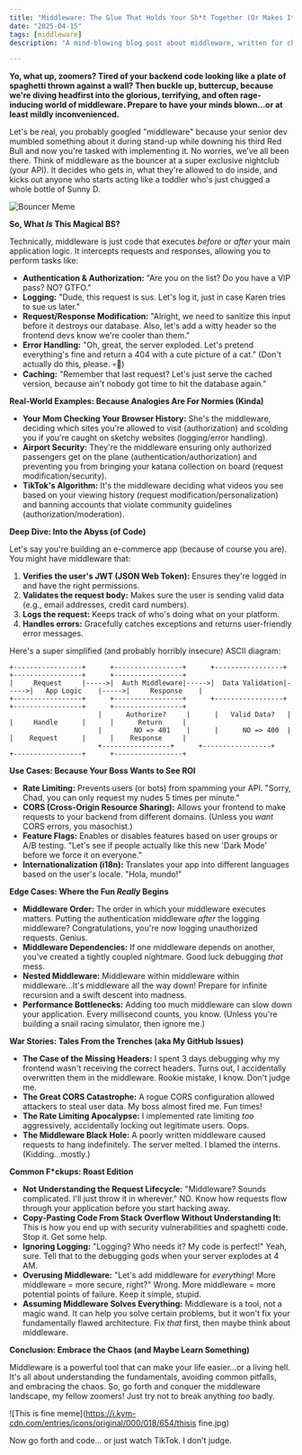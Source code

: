 ```yaml
---
title: "Middleware: The Glue That Holds Your Sh*t Together (Or Makes It Explode More Spectactularly)"
date: "2025-04-15"
tags: [middleware]
description: "A mind-blowing blog post about middleware, written for chaotic Gen Z engineers. Learn how to wield its power, or at least understand why your code is throwing 500 errors at 3 AM."

---
```


**Yo, what up, zoomers? Tired of your backend code looking like a plate of spaghetti thrown against a wall? Then buckle up, buttercup, because we're diving headfirst into the glorious, terrifying, and often rage-inducing world of middleware. Prepare to have your minds blown...or at least mildly inconvenienced.**

Let's be real, you probably googled "middleware" because your senior dev mumbled something about it during stand-up while downing his third Red Bull and now you're tasked with implementing it. No worries, we’ve all been there. Think of middleware as the bouncer at a super exclusive nightclub (your API). It decides who gets in, what they're allowed to do inside, and kicks out anyone who starts acting like a toddler who's just chugged a whole bottle of Sunny D.

![Bouncer Meme](https://i.imgflip.com/2k9p4b.jpg)

**So, What *Is* This Magical BS?**

Technically, middleware is just code that executes *before* or *after* your main application logic. It intercepts requests and responses, allowing you to perform tasks like:

*   **Authentication & Authorization:** "Are you on the list? Do you have a VIP pass? NO? GTFO."
*   **Logging:** "Dude, this request is sus. Let's log it, just in case Karen tries to sue us later."
*   **Request/Response Modification:** "Alright, we need to sanitize this input before it destroys our database. Also, let's add a witty header so the frontend devs know we're cooler than them."
*   **Error Handling:** "Oh, great, the server exploded. Let's pretend everything's fine and return a 404 with a cute picture of a cat." (Don't actually do this, please. 💀🙏)
*   **Caching:** "Remember that last request? Let's just serve the cached version, because ain't nobody got time to hit the database again."

**Real-World Examples: Because Analogies Are For Normies (Kinda)**

*   **Your Mom Checking Your Browser History:** She's the middleware, deciding which sites you're allowed to visit (authorization) and scolding you if you're caught on sketchy websites (logging/error handling).
*   **Airport Security:** They're the middleware ensuring only authorized passengers get on the plane (authentication/authorization) and preventing you from bringing your katana collection on board (request modification/security).
*   **TikTok's Algorithm:** It's the middleware deciding what videos you see based on your viewing history (request modification/personalization) and banning accounts that violate community guidelines (authorization/moderation).

**Deep Dive: Into the Abyss (of Code)**

Let's say you're building an e-commerce app (because of course you are). You might have middleware that:

1.  **Verifies the user's JWT (JSON Web Token):** Ensures they're logged in and have the right permissions.
2.  **Validates the request body:** Makes sure the user is sending valid data (e.g., email addresses, credit card numbers).
3.  **Logs the request:** Keeps track of who's doing what on your platform.
4.  **Handles errors:** Gracefully catches exceptions and returns user-friendly error messages.

Here's a super simplified (and probably horribly insecure) ASCII diagram:

```
+-----------------+      +-----------------+      +-----------------+      +-----------------+      +-----------------+
|     Request     |----->|  Auth Middleware|----->|  Data Validation|----->|   App Logic    |----->|     Response    |
+-----------------+      +-----------------+      +-----------------+      +-----------------+      +-----------------+
                      |      Authorize?     |      |   Valid Data?   |      |     Handle      |      |      Return     |
                      |        NO => 401    |      |      NO => 400  |      |    Request      |      |    Response     |
                      +-----------------+      +-----------------+      +-----------------+      +-----------------+
```

**Use Cases: Because Your Boss Wants to See ROI**

*   **Rate Limiting:** Prevents users (or bots) from spamming your API. "Sorry, Chad, you can only request my nudes 5 times per minute."
*   **CORS (Cross-Origin Resource Sharing):** Allows your frontend to make requests to your backend from different domains. (Unless you *want* CORS errors, you masochist.)
*   **Feature Flags:** Enables or disables features based on user groups or A/B testing. "Let's see if people actually like this new 'Dark Mode' before we force it on everyone."
*   **Internationalization (i18n):** Translates your app into different languages based on the user's locale. "Hola, mundo!"

**Edge Cases: Where the Fun *Really* Begins**

*   **Middleware Order:** The order in which your middleware executes matters. Putting the authentication middleware *after* the logging middleware? Congratulations, you're now logging unauthorized requests. Genius.
*   **Middleware Dependencies:** If one middleware depends on another, you've created a tightly coupled nightmare. Good luck debugging *that* mess.
*   **Nested Middleware:** Middleware within middleware within middleware...It's middleware all the way down! Prepare for infinite recursion and a swift descent into madness.
*   **Performance Bottlenecks:** Adding too much middleware can slow down your application. Every millisecond counts, you know. (Unless you're building a snail racing simulator, then ignore me.)

**War Stories: Tales From the Trenches (aka My GitHub Issues)**

*   **The Case of the Missing Headers:** I spent 3 days debugging why my frontend wasn't receiving the correct headers. Turns out, I accidentally overwritten them in the middleware. Rookie mistake, I know. Don't judge me.
*   **The Great CORS Catastrophe:** A rogue CORS configuration allowed attackers to steal user data. My boss almost fired me. Fun times!
*   **The Rate Limiting Apocalypse:** I implemented rate limiting *too* aggressively, accidentally locking out legitimate users. Oops.
*    **The Middleware Black Hole:** A poorly written middleware caused requests to hang indefinitely. The server melted. I blamed the interns. (Kidding...mostly.)

**Common F*ckups: Roast Edition**

*   **Not Understanding the Request Lifecycle:** "Middleware? Sounds complicated. I'll just throw it in wherever." NO. Know how requests flow through your application before you start hacking away.
*   **Copy-Pasting Code From Stack Overflow Without Understanding It:** This is how you end up with security vulnerabilities and spaghetti code. Stop it. Get some help.
*   **Ignoring Logging:** "Logging? Who needs it? My code is perfect!" Yeah, sure. Tell that to the debugging gods when your server explodes at 4 AM.
*   **Overusing Middleware:** "Let's add middleware for *everything*! More middleware = more secure, right?" Wrong. More middleware = more potential points of failure. Keep it simple, stupid.
*   **Assuming Middleware Solves Everything:** Middleware is a tool, not a magic wand. It can help you solve certain problems, but it won't fix your fundamentally flawed architecture. Fix *that* first, then maybe think about middleware.

**Conclusion: Embrace the Chaos (and Maybe Learn Something)**

Middleware is a powerful tool that can make your life easier…or a living hell. It's all about understanding the fundamentals, avoiding common pitfalls, and embracing the chaos. So, go forth and conquer the middleware landscape, my fellow zoomers! Just try not to break anything *too* badly.

![This is fine meme](https://i.kym-cdn.com/entries/icons/original/000/018/654/thisis fine.jpg)

Now go forth and code... or just watch TikTok. I don't judge.
